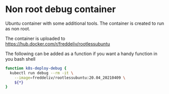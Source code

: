 # Non root debug container

Ubuntu container with some additional tools. The container is created to run as non root.

The container is uploaded to https://hub.docker.com/r/freddeliv/rootlessubuntu

The following can be added as a function if you want a handy function in you bash shell

```bash
function k8s-deploy-debug {
  kubectl run debug --rm -it \
    --image=freddeliv/rootlessubuntu:20.04_20210409 \
    ${*}
}
```
